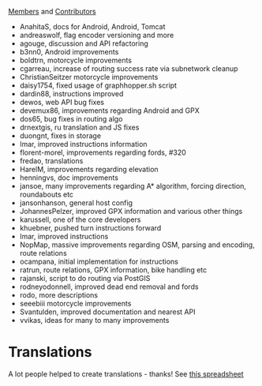 [Members](https://github.com/graphhopper?tab=members) and [Contributors](https://github.com/graphhopper/graphhopper/contributors)

 * AnahitaS, docs for Android, Android, Tomcat
 * andreaswolf, flag encoder versioning and more
 * agouge, discussion and API refactoring
 * b3nn0, Android improvements
 * boldtrn, motorcycle improvements
 * cgarreau, increase of routing success rate via subnetwork cleanup
 * ChristianSeitzer motorcycle improvements
 * daisy1754, fixed usage of graphhopper.sh script
 * dardin88, instructions improved
 * dewos, web API bug fixes
 * devemux86, improvements regarding Android and GPX
 * dos65, bug fixes in routing algo
 * drnextgis, ru translation and JS fixes
 * duongnt, fixes in storage
 * lmar, improved instructions information
 * florent-morel, improvements regarding fords, #320
 * fredao, translations 
 * HarelM, improvements regarding elevation
 * henningvs, doc improvements
 * jansoe, many improvements regarding A* algorithm, forcing direction, roundabouts etc
 * jansonhanson, general host config
 * JohannesPelzer, improved GPX information and various other things
 * karussell, one of the core developers
 * khuebner, pushed turn instructions forward
 * lmar, improved instructions
 * NopMap, massive improvements regarding OSM, parsing and encoding, route relations
 * ocampana, initial implementation for instructions
 * ratrun, route relations, GPX information, bike handling etc
 * rajanski, script to do routing via PostGIS
 * rodneyodonnell, improved dead end removal and fords
 * rodo, more descriptions
 * seeebiii motorcycle improvements
 * Svantulden, improved documentation and nearest API
 * vvikas, ideas for many to many improvements

# Translations

A lot people helped to create translations - thanks!
See [this spreadsheet](https://docs.google.com/spreadsheet/ccc?key=0AmukcXek0JP6dGM4R1VTV2d3TkRSUFVQakhVeVBQRHc#gid=0)
